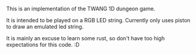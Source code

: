 This is an implementation of the TWANG 1D dungeon game.

It is intended to be played on a RGB LED string. Currently only uses piston to draw an emulated led string.

It is mainly an excuse to learn some rust, so don't have too high expectations for this code. :D
